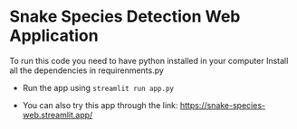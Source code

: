 # Snake Species Detection Web Application

To run this code you need to have python installed in your computer
Install all the dependencies in requirenments.py

- Run the app using ```streamlit run app.py```

- You can also try this app through the link: https://snake-species-web.streamlit.app/

